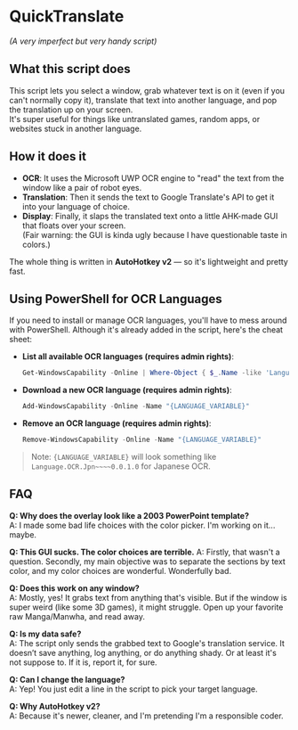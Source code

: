 # QuickTranslate  
*(A very imperfect but very handy script)*

## What this script does  
This script lets you select a window, grab whatever text is on it (even if you can't normally copy it), translate that text into another language, and pop the translation up on your screen.  
It's super useful for things like untranslated games, random apps, or websites stuck in another language.

## How it does it  
- **OCR**: It uses the Microsoft UWP OCR engine to "read" the text from the window like a pair of robot eyes.  
- **Translation**: Then it sends the text to Google Translate's API to get it into your language of choice.  
- **Display**: Finally, it slaps the translated text onto a little AHK-made GUI that floats over your screen.  
  (Fair warning: the GUI is kinda ugly because I have questionable taste in colors.)

The whole thing is written in **AutoHotkey v2** — so it's lightweight and pretty fast.

## Using PowerShell for OCR Languages  
If you need to install or manage OCR languages, you'll have to mess around with PowerShell. 
Although it's already added in the script, here's the cheat sheet:

- **List all available OCR languages (requires admin rights)**:
    ```powershell
    Get-WindowsCapability -Online | Where-Object { $_.Name -like 'Language.OCR*' } | Select-Object -ExpandProperty Name
    ```
- **Download a new OCR language (requires admin rights)**:
    ```powershell
    Add-WindowsCapability -Online -Name "{LANGUAGE_VARIABLE}"
    ```
- **Remove an OCR language (requires admin rights)**:
    ```powershell
    Remove-WindowsCapability -Online -Name "{LANGUAGE_VARIABLE}"
    ```

> Note: `{LANGUAGE_VARIABLE}` will look something like `Language.OCR.Jpn~~~~0.0.1.0` for Japanese OCR.

## FAQ

**Q: Why does the overlay look like a 2003 PowerPoint template?**  
A: I made some bad life choices with the color picker. I'm working on it... maybe.

**Q: This GUI sucks. The color choices are terrible.**
A: Firstly, that wasn't a question. Secondly, my main objective was to separate the sections by text color, and my color choices are wonderful. Wonderfully bad.

**Q: Does this work on any window?**  
A: Mostly, yes! It grabs text from anything that's visible. But if the window is super weird (like some 3D games), it might struggle. Open up your favorite raw Manga/Manwha, and read away. 

**Q: Is my data safe?**  
A: The script only sends the grabbed text to Google's translation service. It doesn’t save anything, log anything, or do anything shady. Or at least it's not suppose to. If it is, report it, for sure.

**Q: Can I change the language?**  
A: Yep! You just edit a line in the script to pick your target language.

**Q: Why AutoHotkey v2?**  
A: Because it's newer, cleaner, and I'm pretending I'm a responsible coder.
